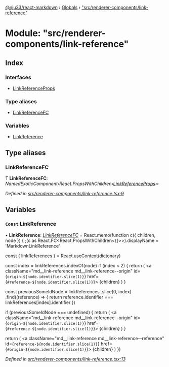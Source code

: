 [@nju33/react-markdown](../README.md) › [Globals](../globals.md) › ["src/renderer-components/link-reference"](_src_renderer_components_link_reference_.md)

# Module: "src/renderer-components/link-reference"

## Index

### Interfaces

* [LinkReferenceProps](../interfaces/_src_renderer_components_link_reference_.linkreferenceprops.md)

### Type aliases

* [LinkReferenceFC](_src_renderer_components_link_reference_.md#linkreferencefc)

### Variables

* [LinkReference](_src_renderer_components_link_reference_.md#const-linkreference)

## Type aliases

###  LinkReferenceFC

Ƭ **LinkReferenceFC**: *NamedExoticComponent‹React.PropsWithChildren‹[LinkReferenceProps](../interfaces/_src_renderer_components_link_reference_.linkreferenceprops.md)››*

*Defined in [src/renderer-components/link-reference.tsx:9](https://github.com/nju33/react-markdown/blob/7fe748e/src/renderer-components/link-reference.tsx#L9)*

## Variables

### `Const` LinkReference

• **LinkReference**: *[LinkReferenceFC](_src_renderer_components_link_reference_.md#linkreferencefc)* = React.memo(function c({
  children,
  node
}) {
  ;(c as React.FC<React.PropsWithChildren<{}>>).displayName =
    'MarkdownLinkReference'

  const { linkReferences } = React.useContext(dictonary)

  const index = linkReferences.indexOf(node)
  if (index < 2) {
    return (
      <a
        className="md__link-reference md__link-reference--origin"
        id={`origin-${node.identifier.slice(1)}`}
        href={`#reference-${node.identifier.slice(1)}`}>
        {children}
      </a>
    )
  }

  const previousSomeIdNode = linkReferences
    .slice(0, index)
    .find((reference) => {
      return reference.identifier === linkReferences[index].identifier
    })

  if (previousSomeIdNode === undefined) {
    return (
      <a
        className="md__link-reference md__link-reference--origin"
        id={`origin-${node.identifier.slice(1)}`}
        href={`#reference-${node.identifier.slice(1)}`}>
        {children}
      </a>
    )
  }

  return (
    <a
      className="md__link-reference md__link-reference--reference"
      id={`reference-${node.identifier.slice(1)}`}
      href={`#origin-${node.identifier.slice(1)}`}>
      {children}
    </a>
  )
})

*Defined in [src/renderer-components/link-reference.tsx:13](https://github.com/nju33/react-markdown/blob/7fe748e/src/renderer-components/link-reference.tsx#L13)*

